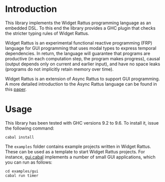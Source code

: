 # Introduction

This library implements the Widget Rattus programming language as an
embedded DSL. To this end the library provides a GHC plugin that
checks the stricter typing rules of Widget Rattus.
            
Widget Rattus is an experimental functional reactive programming (FRP)
language for GUI programming that uses modal types to express temporal
dependencies. In return, the language will guarantee that programs are
productive (in each computation step, the program makes progress),
causal (output depends only on current and earlier input), and have no
space leaks (programs do not implicitly retain memory over time).

Widget Rattus is an extension of Async Rattus to support GUI
programming. A more detailed introduction to the Async Rattus language
can be found in this [paper](docs/paper.pdf).

# Usage

This library has been tested with GHC versions 9.2 to 9.6. To install
it, issue the following command:

	cabal install
	

The `examples` folder contains example projects written in Widget
Rattus. These can be used as a template to start Widget Rattus
projects. For instance, [gui.cabal](examples/gui/gui.cabal) implements
a number of small GUI applications, which you can run as follows:

	cd examples/gui
	cabal run timer
